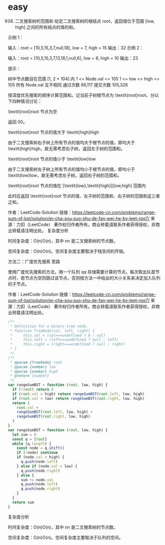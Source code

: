# easy

938. 二叉搜索树的范围和
     给定二叉搜索树的根结点 root，返回值位于范围 [low, high] 之间的所有结点的值的和。

示例 1：

输入：root = [10,5,15,3,7,null,18], low = 7, high = 15
输出：32
示例 2：

输入：root = [10,5,15,3,7,13,18,1,null,6], low = 6, high = 10
输出：23

提示：

树中节点数目在范围 [1, 2 * 104] 内
1 <= Node.val <= 105
1 <= low <= high <= 105
所有 Node.val 互不相同
通过次数 86,117 提交次数 105,326

按深度优先搜索的顺序计算范围和。记当前子树根节点为 \textit{root}root，分以下四种情况讨论：

\textit{root}root 节点为空

返回 00。

\textit{root}root 节点的值大于 \textit{high}high

由于二叉搜索树右子树上所有节点的值均大于根节点的值，即均大于 \textit{high}high，故无需考虑右子树，返回左子树的范围和。

\textit{root}root 节点的值小于 \textit{low}low

由于二叉搜索树左子树上所有节点的值均小于根节点的值，即均小于 \textit{low}low，故无需考虑左子树，返回右子树的范围和。

\textit{root}root 节点的值在 [\textit{low},\textit{high}][low,high] 范围内

此时应返回 \textit{root}root 节点的值、左子树的范围和、右子树的范围和这三者之和。

作者：LeetCode-Solution
链接：https://leetcode-cn.com/problems/range-sum-of-bst/solution/er-cha-sou-suo-shu-de-fan-wei-he-by-leet-rpq7/
来源：力扣（LeetCode）
著作权归作者所有。商业转载请联系作者获得授权，非商业转载请注明出处。
复杂度分析

时间复杂度：O(n)O(n)，其中 nn 是二叉搜索树的节点数。

空间复杂度：O(n)O(n)。空间复杂度主要取决于栈空间的开销。

方法二：广度优先搜索
思路

使用广度优先搜索的方法，用一个队列 qq 存储需要计算的节点。每次取出队首节点时，若节点为空则跳过该节点，否则按方法一中给出的大小关系来决定加入队列的子节点。

作者：LeetCode-Solution
链接：https://leetcode-cn.com/problems/range-sum-of-bst/solution/er-cha-sou-suo-shu-de-fan-wei-he-by-leet-rpq7/
来源：力扣（LeetCode）
著作权归作者所有。商业转载请联系作者获得授权，非商业转载请注明出处。

```js
/**
 * Definition for a binary tree node.
 * function TreeNode(val, left, right) {
 *     this.val = (val===undefined ? 0 : val)
 *     this.left = (left===undefined ? null : left)
 *     this.right = (right===undefined ? null : right)
 * }
 */
/**
 * @param {TreeNode} root
 * @param {number} low
 * @param {number} high
 * @return {number}
 */
var rangeSumBST = function (root, low, high) {
  if (!root) return 0
  if (root.val > high) return rangeSumBST(root.left, low, high)
  if (root.val < low) return rangeSumBST(root.right, low, high)
  return (
    root.val +
    rangeSumBST(root.left, low, high) +
    rangeSumBST(root.right, low, high)
  )
}
var rangeSumBST = function (root, low, high) {
  let sum = 0
  const q = [root]
  while (q.length) {
    const node = q.shift()
    if (!node) continue
    if (node.val > high) {
      q.push(node.left)
    } else if (node.val < low) {
      q.push(node.right)
    } else {
      sum += node.val
      q.push(node.left)
      q.push(node.right)
    }
  }
  return sum
}
```

复杂度分析

时间复杂度：O(n)O(n)，其中 nn 是二叉搜索树的节点数。

空间复杂度：O(n)O(n)。空间复杂度主要取决于队列的空间。
